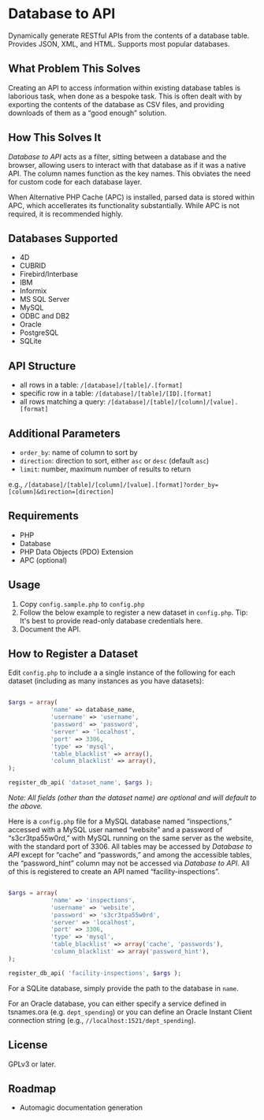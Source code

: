 Database to API
=======================

Dynamically generate RESTful APIs from the contents of a database table. Provides JSON, XML, and HTML. Supports most popular databases.

What Problem This Solves
------------------------

Creating an API to access information within existing database tables is laborious task, when done as a bespoke task. This is often dealt with by exporting the contents of the database as CSV files, and providing downloads of them as a “good enough” solution.

How This Solves It
------------------

*Database to API* acts as a filter, sitting between a database and the browser, allowing users to interact with that database as if it was a native API. The column names function as the key names. This obviates the need for custom code for each database layer.

When Alternative PHP Cache (APC) is installed, parsed data is stored within APC, which accellerates  its functionality substantially. While APC is not required, it is recommended highly.


Databases Supported
-------------------

* 4D
* CUBRID
* Firebird/Interbase
* IBM
* Informix
* MS SQL Server
* MySQL
* ODBC and DB2
* Oracle
* PostgreSQL
* SQLite

API Structure
-------------

* all rows in a table: `/[database]/[table]/.[format]`
* specific row in a table: `/[database]/[table]/[ID].[format]`
* all rows matching a query: `/[database]/[table]/[column]/[value].[format]`

Additional Parameters
---------------------

* `order_by`: name of column to sort by
* `direction`: direction to sort, either `asc` or `desc` (default `asc`)
* `limit`: number, maximum number of results to return

e.g., `/[database]/[table]/[column]/[value].[format]?order_by=[column]&direction=[direction]`

Requirements
------------

* PHP
* Database
* PHP Data Objects (PDO) Extension
* APC (optional)

Usage
-----

1. Copy `config.sample.php` to `config.php`
2. Follow the below example to register a new dataset in `config.php`. Tip: It's best to provide read-only database credentials here.
3. Document the API.

How to Register a Dataset
-------------------------

Edit `config.php` to include a a single instance of the following for each dataset (including as many instances as you have datasets):

```php

$args = array( 
			'name' => database_name,
		    'username' => 'username',
			'password' => 'password',
			'server' => 'localhost',
			'port' => 3306,
			'type' => 'mysql',
			'table_blacklist' => array(),
			'column_blacklist' => array(),
);

register_db_api( 'dataset_name', $args );

```

*Note: All fields (other than the dataset name) are optional and will default to the above.*

Here is a `config.php` file for a MySQL database named “inspections,” accessed with a MySQL user named “website” and a password of “s3cr3tpa55w0rd,” with MySQL running on the same server as the website, with the standard port of 3306. All tables may be accessed by *Database to API* except for “cache” and “passwords,” and among the accessible tables, the “password_hint” column may not be accessed via *Database to API*. All of this is registered to create an API named “facility-inspections”.

```php

$args = array( 
			'name' => 'inspections',
		    'username' => 'website',
			'password' => 's3cr3tpa55w0rd',
			'server' => 'localhost',
			'port' => 3306,
			'type' => 'mysql',
			'table_blacklist' => array('cache', 'passwords'),
			'column_blacklist' => array('password_hint'),
);

register_db_api( 'facility-inspections', $args );

```

For a SQLite database, simply provide the path to the database in `name`.

For an Oracle database, you can either specify a service defined in tsnames.ora (e.g. `dept_spending`) or you can define an Oracle Instant Client connection string (e.g., `//localhost:1521/dept_spending`).

License
-------

GPLv3 or later.

Roadmap
-------

* Automagic documentation generation
